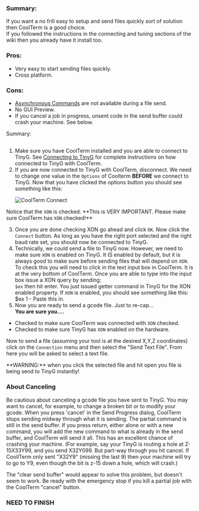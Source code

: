 ### Summary:
If you want a no frill easy to setup and send files quickly sort of solution then CoolTerm is a good choice.<br>If you followed the instructions in the connecting and tuning sections of the wiki then you already have it install too.
### Pros:
* Very easy to start sending files quickly.
* Cross platform.

### Cons:
* [Asynchronous Commands](https://github.com/synthetos/TinyG/wiki/JSON-Flow-Control-Specification#async-commands) are not available during a file send. 
* No GUI Preview.
* If you cancel a job in progress, unsent code in the send buffer could crash your machine. See below.

Summary:
##

1. Make sure you have CoolTerm installed and you are able to connect to TinyG.  See [Connecting to TinyG](https://github.com/synthetos/TinyG/wiki/Connecting-TinyG#establish-usb-connection) for complete instructions on how connected to TinyG with CoolTerm.<br>
2. If you are now connected to TinyG with CoolTerm, disconnect.  We need to change one value in the <code>Options</code> of Coolterm **BEFORE** we connect to TinyG.  Now that you have clicked the options button you should see something like this:<p>
![CoolTerm Connect](http://farm6.staticflickr.com/5550/9149058282_4f6b3abb41_z.jpg)
<p>Notice that the <code>XON</code> is checked.  **This is VERY IMPORTANT.  Please make sure CoolTerm has <code>XON</code> checked!**<p>

3. Once you are done checking XON go ahead and click <code>OK</code>.  Now click the <code>Connect</code> button.  As long as you have the right port selected and the right baud rate set, you should now be connected to TinyG.<br>
4.  Technically, we could send a file to TinyG now.  However, we need to make sure <code>XON</code> is enabled on TinyG.  It IS enabled by default, but it is always good to make sure before sending files that will depend on <code>XON</code>.  To check this you will need to click in the text input box in CoolTerm.  It is at the very bottom of CoolTerm.  Once you are able to type into the input box issue a XON query by sending: <br><code>$ex</code> then hit enter.  You just issued getter command in TinyG for the XON enabled property.  If <code>XON</code> is enabled, you should see something like this:<br>
$ex 1 - Paste this in.
5.  Now you are ready to send a gcode file.  Just to re-cap... <br>
**You are sure you....<p>**

  * Checked to make sure CoolTerm was connected with <code>XON</code> checked.
  * Checked to make sure TinyG has <code>XON</code> enabled on the hardware.
<p>
Now to send a file (assuming your tool is at the desired X,Y,Z coordinates) click on the <code>Connection</code> menu and then select the "Send Text File".  From here you will be asked to select a text file. <p>**WARNING:** when you click the selected file and hit open you file is being send to TinyG instantly!<p>

### About Canceling
Be cautious about canceling a gcode file you have sent to TinyG. You may want to cancel, for example, to change a broken bit or to modify your gcode. When you press 'cancel' in the Send Progress dialog, CoolTerm stops sending midway through what it is sending. The partial command is still in the send buffer.  If you press return, either alone or with a new command, you will add the new command to what is already in the send buffer, and CoolTerm will send it all. This has an excellent chance of crashing your machine.  (For example, say your TinyG is routing a hole at Z-15X33Y99, and you send X32Y099. But part-way through you hit cancel. If CoollTerm only sent "X32Y9" (missing the last 9) then your machine will try to go to Y9, even though the bit is z-15 down a hole, which will crash.)<p>

The "clear send buffer" would appear to solve this problem, but doesn't seem to work. Be ready with the emergency stop if you kill a partial job with the CoolTerm "cancel" button.<p>

### **NEED TO FINISH**
